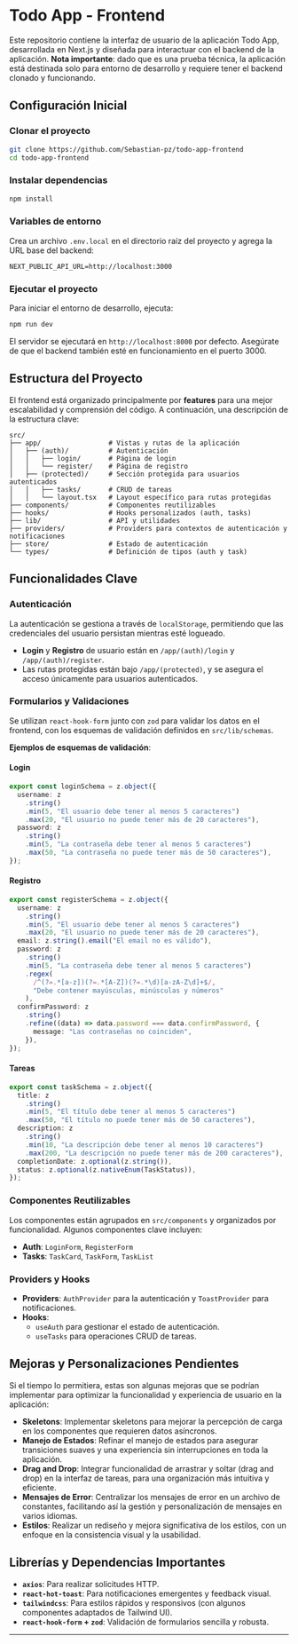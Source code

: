 # Todo App - Frontend

Este repositorio contiene la interfaz de usuario de la aplicación Todo App, desarrollada en Next.js y diseñada para interactuar con el backend de la aplicación. **Nota importante**: dado que es una prueba técnica, la aplicación está destinada solo para entorno de desarrollo y requiere tener el backend clonado y funcionando.

## Configuración Inicial

### Clonar el proyecto

```bash
git clone https://github.com/Sebastian-pz/todo-app-frontend
cd todo-app-frontend
```

### Instalar dependencias

```bash
npm install
```

### Variables de entorno

Crea un archivo `.env.local` en el directorio raíz del proyecto y agrega la URL base del backend:

```env
NEXT_PUBLIC_API_URL=http://localhost:3000
```

### Ejecutar el proyecto

Para iniciar el entorno de desarrollo, ejecuta:

```bash
npm run dev
```

El servidor se ejecutará en `http://localhost:8000` por defecto. Asegúrate de que el backend también esté en funcionamiento en el puerto 3000.

## Estructura del Proyecto

El frontend está organizado principalmente por **features** para una mejor escalabilidad y comprensión del código. A continuación, una descripción de la estructura clave:

```plaintext
src/
├── app/                 # Vistas y rutas de la aplicación
│   ├── (auth)/          # Autenticación
│   │   ├── login/       # Página de login
│   │   └── register/    # Página de registro
│   ├── (protected)/     # Sección protegida para usuarios autenticados
│   │   ├── tasks/       # CRUD de tareas
│   │   └── layout.tsx   # Layout específico para rutas protegidas
├── components/          # Componentes reutilizables
├── hooks/               # Hooks personalizados (auth, tasks)
├── lib/                 # API y utilidades
├── providers/           # Providers para contextos de autenticación y notificaciones
├── store/               # Estado de autenticación
└── types/               # Definición de tipos (auth y task)
```

## Funcionalidades Clave

### Autenticación

La autenticación se gestiona a través de `localStorage`, permitiendo que las credenciales del usuario persistan mientras esté logueado.

- **Login** y **Registro** de usuario están en `/app/(auth)/login` y `/app/(auth)/register`.
- Las rutas protegidas están bajo `/app/(protected)`, y se asegura el acceso únicamente para usuarios autenticados.

### Formularios y Validaciones

Se utilizan `react-hook-form` junto con `zod` para validar los datos en el frontend, con los esquemas de validación definidos en `src/lib/schemas`.

**Ejemplos de esquemas de validación**:

#### Login

```typescript
export const loginSchema = z.object({
  username: z
    .string()
    .min(5, "El usuario debe tener al menos 5 caracteres")
    .max(20, "El usuario no puede tener más de 20 caracteres"),
  password: z
    .string()
    .min(5, "La contraseña debe tener al menos 5 caracteres")
    .max(50, "La contraseña no puede tener más de 50 caracteres"),
});
```

#### Registro

```typescript
export const registerSchema = z.object({
  username: z
    .string()
    .min(5, "El usuario debe tener al menos 5 caracteres")
    .max(20, "El usuario no puede tener más de 20 caracteres"),
  email: z.string().email("El email no es válido"),
  password: z
    .string()
    .min(5, "La contraseña debe tener al menos 5 caracteres")
    .regex(
      /^(?=.*[a-z])(?=.*[A-Z])(?=.*\d)[a-zA-Z\d]+$/,
      "Debe contener mayúsculas, minúsculas y números"
    ),
  confirmPassword: z
    .string()
    .refine((data) => data.password === data.confirmPassword, {
      message: "Las contraseñas no coinciden",
    }),
});
```

#### Tareas

```typescript
export const taskSchema = z.object({
  title: z
    .string()
    .min(5, "El título debe tener al menos 5 caracteres")
    .max(50, "El título no puede tener más de 50 caracteres"),
  description: z
    .string()
    .min(10, "La descripción debe tener al menos 10 caracteres")
    .max(200, "La descripción no puede tener más de 200 caracteres"),
  completionDate: z.optional(z.string()),
  status: z.optional(z.nativeEnum(TaskStatus)),
});
```

### Componentes Reutilizables

Los componentes están agrupados en `src/components` y organizados por funcionalidad. Algunos componentes clave incluyen:

- **Auth**: `LoginForm`, `RegisterForm`
- **Tasks**: `TaskCard`, `TaskForm`, `TaskList`

### Providers y Hooks

- **Providers**: `AuthProvider` para la autenticación y `ToastProvider` para notificaciones.
- **Hooks**:
  - `useAuth` para gestionar el estado de autenticación.
  - `useTasks` para operaciones CRUD de tareas.

## Mejoras y Personalizaciones Pendientes

Si el tiempo lo permitiera, estas son algunas mejoras que se podrían implementar para optimizar la funcionalidad y experiencia de usuario en la aplicación:

- **Skeletons**: Implementar skeletons para mejorar la percepción de carga en los componentes que requieren datos asíncronos.
- **Manejo de Estados**: Refinar el manejo de estados para asegurar transiciones suaves y una experiencia sin interrupciones en toda la aplicación.
- **Drag and Drop**: Integrar funcionalidad de arrastrar y soltar (drag and drop) en la interfaz de tareas, para una organización más intuitiva y eficiente.
- **Mensajes de Error**: Centralizar los mensajes de error en un archivo de constantes, facilitando así la gestión y personalización de mensajes en varios idiomas.
- **Estilos**: Realizar un rediseño y mejora significativa de los estilos, con un enfoque en la consistencia visual y la usabilidad.

## Librerías y Dependencias Importantes

- **`axios`**: Para realizar solicitudes HTTP.
- **`react-hot-toast`**: Para notificaciones emergentes y feedback visual.
- **`tailwindcss`**: Para estilos rápidos y responsivos (con algunos componentes adaptados de Tailwind UI).
- **`react-hook-form` + `zod`**: Validación de formularios sencilla y robusta.

---
